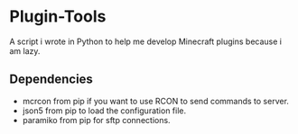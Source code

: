# Plugin-Tools
A script i wrote in Python to help me develop Minecraft plugins because i am lazy.

## Dependencies
- mcrcon from pip if you want to use RCON to send commands to server.
- json5 from pip to load the configuration file.
- paramiko from pip for sftp connections.